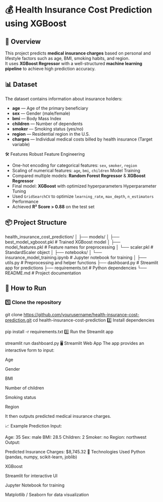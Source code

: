 
# 💰 Health Insurance Cost Prediction using XGBoost

## 📌 Overview
This project predicts **medical insurance charges** based on personal and lifestyle factors such as age, BMI, smoking habits, and region.  
It uses **XGBoost Regressor** with a well-structured **machine learning pipeline** to achieve high prediction accuracy.



## 📊 Dataset
The dataset contains information about insurance holders:
- **age** — Age of the primary beneficiary
- **sex** — Gender (male/female)
- **bmi** — Body Mass Index
- **children** — Number of dependents
- **smoker** — Smoking status (yes/no)
- **region** — Residential region in the U.S.
- **charges** — Individual medical costs billed by health insurance (Target variable)



 🛠 Features
 Robust Feature Engineering
  - One-hot encoding for categorical features: `sex`, `smoker`, `region`
  - Scaling of numerical features: `age`, `bmi`, `children`
 Model Training
  - Compared multiple models: **Random Forest Regressor** & **XGBoost Regressor**
  - Final model: **XGBoost** with optimized hyperparameters
  Hyperparameter Tuning
  - Used `GridSearchCV` to optimize `learning_rate`, `max_depth`, `n_estimators`
  Performance
  - Achieved **R² Score > 0.88** on the test set



## 📦 Project Structure
health_insurance_cost_prediction/
│
├── models/
│ ├── best_model_xgboost.pkl # Trained XGBoost model
│ ├── model_features.pkl # Feature names for preprocessing
│ └── scaler.pkl # StandardScaler object
│
├── notebooks/
│ └── insurance_model_training.ipynb # Jupyter notebook for training
│
├── utils.py # Preprocessing and helper functions
├── dashboard.py # Streamlit app for predictions
├── requirements.txt # Python dependencies
└── README.md # Project documentation


## 🚀 How to Run

### 1️⃣ Clone the repository

git clone https://github.com/yourusername/health-insurance-cost-prediction.git
cd health-insurance-cost-prediction
2️⃣ Install dependencies

pip install -r requirements.txt
3️⃣ Run the Streamlit app


streamlit run dashboard.py
🖥 Streamlit Web App
The app provides an interactive form to input:

Age

Gender

BMI

Number of children

Smoking status

Region

It then outputs predicted medical insurance charges.

📈 Example Prediction
Input:

Age: 35
Sex: male
BMI: 28.5
Children: 2
Smoker: no
Region: northwest
Output:

Predicted Insurance Charges: $8,745.32
🧠 Technologies Used
Python (pandas, numpy, scikit-learn, joblib)

XGBoost

Streamlit for interactive UI

Jupyter Notebook for training

Matplotlib / Seaborn for data visualization


